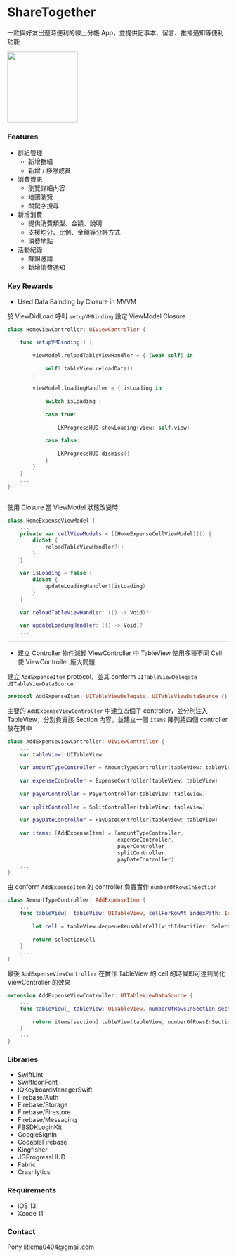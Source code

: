 # ShareTogether

一款與好友出遊時便利的線上分帳 App，並提供記事本、留言、推播通知等便利功能

[<img src="https://github.com/nick1ee/Shalk/raw/master/screenshot/DownloadAppStoreBadge.png" width="160">](https://apps.apple.com/tw/app/sharetogether/id1481312982)

### Features
* 群組管理
    - 新增群組
    - 新增 / 移除成員
* 消費資訊
    - 瀏覽詳細內容
    - 地圖瀏覽
    - 關鍵字搜尋
* 新增消費
    - 提供消費類型、金額、說明
    - 支援均分、比例、金額等分帳方式
    - 消費地點
* 活動紀錄
    - 群組邀請
    - 新增消費通知 

### Key Rewards
* Used Data Bainding by Closure in MVVM

於 ViewDidLoad 呼叫 `setupVMBinding` 設定 ViewModel Closure
``` swift
class HomeViewController: UIViewController {
    ...
    func setupVMBinding() {
    
        viewModel.reloadTableViewHandler = { [weak self] in
            
            self?.tableView.reloadData()
        }
       
        viewModel.loadingHandler = { isLoading in
            
            switch isLoading {
                
            case true:
                
                LKProgressHUD.showLoading(view: self.view)
                
            case false:
                
                LKProgressHUD.dismiss()
            }
        }
    }
    ...
}
    
```
使用 Closure 當 ViewModel 狀態改變時
``` swift
class HomeExpenseViewModel {
    ...
    private var cellViewModels = [[HomeExpenseCellViewModel]]() {
        didSet {
            reloadTableViewHandler?()
        }
    }
    
    var isLoading = false {
        didSet {
            updateLoadingHandler?(isLoading)
        }
    }
   
    var reloadTableViewHandler: (() -> Void)?
    
    var updateLoadingHandler: (() -> Void)?
    ...
```


---


* 建立 Controller 物件減輕 ViewController 中 TableView 使用多種不同 Cell 使 ViewController 龐大問題

建立 `AddExpenseItem` protocol，並其 conform `UITableViewDelegate` `UITableViewDataSource`
``` swift
protocol AddExpenseItem: UITableViewDelegate, UITableViewDataSource {}
```
主要的 `AddExpenseViewController` 中建立四個子 controller，並分別注入 TableView，分別負責該 Section 內容。並建立一個 `items` 陣列將四個 controller 放在其中 
``` swift
class AddExpenseViewController: UIViewController {
    ...
    var tableView: UITableView
        
    var amountTypeController = AmountTypeController(tableView: tableView)
    
    var expenseController = ExpenseController(tableView: tableView)
    
    var payerController = PayerController(tableView: tableView)
    
    var splitController = SplitController(tableView: tableView)
    
    var payDateController = PayDateController(tableView: tableView)
    
    var items: [AddExpenseItem] = [amountTypeController,
                                   expenseController,
                                   payerController,
                                   splitController,
                                   payDateController]
    ...
}
```

由 conform `AddExpenseItem` 的 controller 負責實作 `numberOfRowsInSection`

``` swift
class AmountTypeController: AddExpenseItem {
    ...
    func tableView(_ tableView: UITableView, cellForRowAt indexPath: IndexPath) -> UITableViewCell {
        
        let cell = tableView.dequeueReusableCell(withIdentifier: SelectionTableViewCell.identifier, for: indexPath)
      
        return selectionCell
    }
    ...
}
```

最後 `AddExpenseViewController` 在實作 TableView 的 cell 的時候即可達到簡化 ViewController 的效果
``` swift
extension AddExpenseViewController: UITableViewDataSource {
    ...
    func tableView(_ tableView: UITableView, numberOfRowsInSection section: Int) -> Int {
        
        return items[section].tableView(tableView, numberOfRowsInSection: section)
    }
    ...
}
```

### Libraries
* SwiftLint
* SwiftIconFont
* IQKeyboardManagerSwift
* Firebase/Auth
* Firebase/Storage
* Firebase/Firestore
* Firebase/Messaging
* FBSDKLoginKit
* GoogleSignIn
* CodableFirebase
* Kingfisher
* JGProgressHUD
* Fabric
* Crashlytics

### Requirements
* iOS 13
* Xcode 11

### Contact
Pony
litlema0404@gmail.com